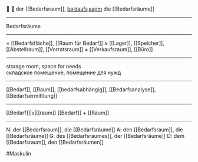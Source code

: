 🏢 🔵 der [[Bedarfsraum]], [bəˈdaʁfsˌʁaʊ̯m](https://youglish.com/pronounce/Bedarfsraum/german)
die [[Bedarfsräume]]

---
Bedarfsräume

---
= [[Bedarfsfläche]], [[Raum für Bedarf]]
≈ [[Lager]], [[Speicher]], [[Abstellraum]], [[Vorratsraum]]
≠ [[Verkaufsraum]], [[Büro]]

---
storage room, space for needs  
складское помещение, помещение для нужд

---
[[Bedarf]], [[Raum]], [[bedarfsabhängig]], [[Bedarfsanalyse]], [[Bedarfsermittlung]]

---
[[Bedarf]]|`s`|[[raum]]
[[Bedarf]] + [[Raum]]


---
N: der [[Bedarfsraum]], die [[Bedarfsräume]]
A: den [[Bedarfsraum]], die [[Bedarfsräume]]
G: des [[Bedarfsraumes]], der [[Bedarfsräume]]
D: dem [[Bedarfsraum]], den [[Bedarfsräumen]]


#Maskulin 